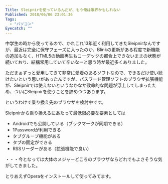 ```yaml
---
Title: Sleipnirを使っているんだが、もう俺は限界かもしれない
Published: 2018/06/06 23:01:36
Tags:
  - "パソコン"
Eyecatch: ""
---
```

中学生の時から使ってるので、かれこれ13年近く利用してきたSleipnirなんですが、最近は完全に保守フェーズに入ったのか、Blinkの更新がある程度で新機能の追加もなく、HTML5の動画再生もコーデックの都合上できないままの状態が続いており、結構常用していて辛いなーと思う時が最近多くありました。  


<?# EmbedLink "https://www.fenrir-inc.com/jp/sleipnir/4/" /?>


ただまぁずっと愛用してきて非常に愛着のあるソフトなので、できるだけ使い続けたいという思いがあったんですが、パスワード管理ソフトのブラウザ拡張機能が、Sleipnirでは使えないというなかなか致命的な問題が浮上してしまったため、ついにSleipnirを使うことを諦めつつあります。  


<?# EmbedLink "http://blog.hitsujin.jp/entry/2018/06/05/211617" /?>


というわけで乗り換え先のブラウザを検討中です。  

Sleipnirから乗り換えるにあたって最低限必要な要素としては  

* Androidでも公開している（ブックマークが同期できる）
* 1Passwordが利用できる
* タブグループ機能がある
* タブの固定ができる
* RSSリーダーがある（拡張機能で良い）

・・・今となっては大体のメジャーどころのブラウザならどれでもよさそうな気がしてきました。    

とりあえずOperaをインストールして使ってみてます。  
